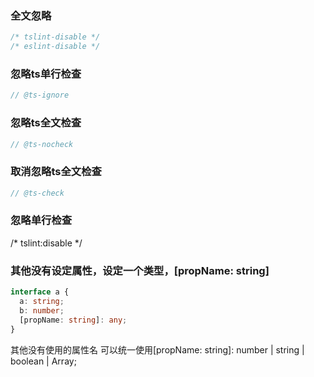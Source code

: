 ### 全文忽略
```ts
/* tslint-disable */
/* eslint-disable */
```

### 忽略ts单行检查

```ts
// @ts-ignore
```

### 忽略ts全文检查

```ts
// @ts-nocheck
```


### 取消忽略ts全文检查

```ts
// @ts-check
```



### 忽略单行检查
/* tslint:disable */

### 其他没有设定属性，设定一个类型，[propName: string]

```typescript
interface a {
  a: string;
  b: number;
  [propName: string]: any;
}
```

其他没有使用的属性名 可以统一使用[propName: string]: number | string | boolean | Array<string>;